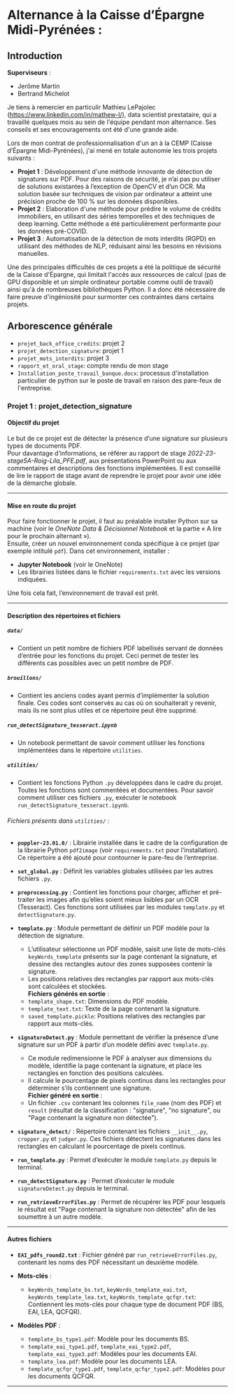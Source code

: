 # Alternance à la Caisse d’Épargne Midi-Pyrénées : 

## Introduction

**Superviseurs** :
- Jerôme Martin
- Bertrand Michelot

Je tiens à remercier en particulir Mathieu LePajolec (https://www.linkedin.com/in/mathew-l/), data scientist prestataire, qui a travaillé quelques mois au sein de l'équipe pendant mon alternance. Ses conseils et ses encouragements ont été d'une grande aide.

Lors de mon contrat de professionnalisation d'un an à la CEMP (Caisse d’Épargne Midi-Pyrénées), j'ai mené en totale autonomie les trois projets suivants : 

- **Projet 1** : Développement d'une méthode innovante de détection de signatures sur PDF. Pour des raisons de sécurité, je n’ai pas pu utiliser de solutions existantes à l’exception de OpenCV et d’un OCR. Ma solution basée sur techniques de vision par ordinateur a atteint une précision proche de 100 % sur les données disponibles.
- **Projet 2** : Elaboration d'une méthode pour prédire le volume de crédits immobiliers, en utilisant des séries temporelles et des techniques de deep learning. Cette méthode a été particulièrement performante pour les données pré-COVID. 
- **Projet 3** : Automatisation de la détection de mots interdits (RGPD) en utilisant des méthodes de NLP, réduisant ainsi les besoins en révisions manuelles.

Une des principales difficultés de ces projets a été la politique de sécurité de la Caisse d'Épargne, qui limitait l'accès aux ressources de calcul (pas de GPU disponible et un simple ordinateur portable comme outil de travail) ainsi qu'à de nombreuses bibliothèques Python. Il a donc été nécessaire de faire preuve d'ingéniosité pour surmonter ces contraintes dans certains projets.


## Arborescence générale 

- `projet_back_office_credits`: projet 2
- `projet_detection_signature`: projet 1
- `projet_mots_interdits`: projet 3
- `rapport_et_oral_stage`: compte rendu de mon stage
- `Installation_poste_travail_banque.docx`: processus d'installation particulier de python sur le poste de travail en raison des pare-feux de l'entreprise.


### Projet 1 : projet_detection_signature

#### Objectif du projet

Le but de ce projet est de détecter la présence d’une signature sur plusieurs types de documents PDF.  
Pour davantage d’informations, se référer au rapport de stage *2022-23-stage5A-Roig-Lila_PFE.pdf*, aux présentations PowerPoint ou aux commentaires et descriptions des fonctions implémentées. Il est conseillé de lire le rapport de stage avant de reprendre le projet pour avoir une idée de la démarche globale.

---

#### Mise en route du projet

Pour faire fonctionner le projet, il faut au préalable installer Python sur sa machine (voir le *OneNote Data & Décisionnel Notebook* et la partie « A lire pour le prochain alternant »).  
Ensuite, créer un nouvel environnement conda spécifique à ce projet (par exemple intitulé `pdf`). Dans cet environnement, installer :
- **Jupyter Notebook** (voir le OneNote)
- Les librairies listées dans le fichier `requirements.txt` avec les versions indiquées.

Une fois cela fait, l’environnement de travail est prêt.

---

#### Description des répertoires et fichiers

##### `data/`
- Contient un petit nombre de fichiers PDF labellisés servant de données d’entrée pour les fonctions du projet. Ceci permet de tester les différents cas possibles avec un petit nombre de PDF.

##### `brouillons/`
- Contient les anciens codes ayant permis d’implémenter la solution finale. Ces codes sont conservés au cas où on souhaiterait y revenir, mais ils ne sont plus utiles et ce répertoire peut être supprimé.

##### `run_detectSignature_tesseract.ipynb`
- Un notebook permettant de savoir comment utiliser les fonctions implémentées dans le répertoire `utilities`.

##### `utilities/`
- Contient les fonctions Python `.py` développées dans le cadre du projet. Toutes les fonctions sont commentées et documentées. Pour savoir comment utiliser ces fichiers `.py`, exécuter le notebook `run_detectSignature_tesseract.ipynb`.

###### Fichiers présents dans `utilities/` :

- **`poppler-23.01.0/`** : Librairie installée dans le cadre de la configuration de la librairie Python `pdf2image` (voir `requirements.txt` pour l’installation). Ce répertoire a été ajouté pour contourner le pare-feu de l’entreprise.

- **`set_global.py`** : Définit les variables globales utilisées par les autres fichiers `.py`.

- **`preprocessing.py`** : Contient les fonctions pour charger, afficher et pré-traiter les images afin qu’elles soient mieux lisibles par un OCR (Tesseract). Ces fonctions sont utilisées par les modules `template.py` et `detectSignature.py`.

- **`template.py`** : Module permettant de définir un PDF modèle pour la détection de signature.  
  - L’utilisateur sélectionne un PDF modèle, saisit une liste de mots-clés `keyWords_template` présents sur la page contenant la signature, et dessine des rectangles autour des zones supposées contenir la signature.  
  - Les positions relatives des rectangles par rapport aux mots-clés sont calculées et stockées.  
  **Fichiers générés en sortie** :
  - `template_shape.txt`: Dimensions du PDF modèle.
  - `template_text.txt`: Texte de la page contenant la signature.
  - `saved_template.pickle`: Positions relatives des rectangles par rapport aux mots-clés.

- **`signatureDetect.py`** : Module permettant de vérifier la présence d’une signature sur un PDF à partir d’un modèle défini avec `template.py`.  
  - Ce module redimensionne le PDF à analyser aux dimensions du modèle, identifie la page contenant la signature, et place les rectangles en fonction des positions calculées.  
  - Il calcule le pourcentage de pixels continus dans les rectangles pour déterminer s’ils contiennent une signature.  
  **Fichier généré en sortie** :  
  - Un fichier `.csv` contenant les colonnes `file_name` (nom des PDF) et `result` (résultat de la classification : "signature", "no signature", ou "Page contenant la signature non détectée").

- **`signature_detect/`** : Répertoire contenant les fichiers `__init__.py`, `cropper.py` et `judger.py`. Ces fichiers détectent les signatures dans les rectangles en calculant le pourcentage de pixels continus.

- **`run_template.py`** : Permet d’exécuter le module `template.py` depuis le terminal.

- **`run_detectSignature.py`** : Permet d’exécuter le module `signatureDetect.py` depuis le terminal.

- **`run_retrieveErrorFiles.py`** : Permet de récupérer les PDF pour lesquels le résultat est "Page contenant la signature non détectée" afin de les soumettre à un autre modèle.

---

#### Autres fichiers

- **`EAI_pdfs_round2.txt`** : Fichier généré par `run_retrieveErrorFiles.py`, contenant les noms des PDF nécessitant un deuxième modèle.

- **Mots-clés** :  
  - `keyWords_template_bs.txt`, `keyWords_template_eai.txt`, `keyWords_template_lea.txt`, `keyWords_template_qcfqr.txt`: Contiennent les mots-clés pour chaque type de document PDF (BS, EAI, LEA, QCFQR).

- **Modèles PDF** :  
  - `template_bs_type1.pdf`: Modèle pour les documents BS.  
  - `template_eai_type1.pdf`, `template_eai_type2.pdf`, `template_eai_type3.pdf`: Modèles pour les documents EAI.  
  - `template_lea.pdf`: Modèle pour les documents LEA.  
  - `template_qcfqr_type1.pdf`, `template_qcfqr_type2.pdf`: Modèles pour les documents QCFQR.

---
